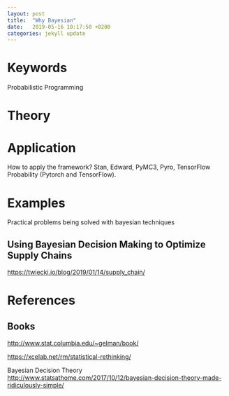 ```yaml
---
layout: post
title:  "Why Bayesian"
date:   2019-05-16 10:17:50 +0200
categories: jekyll update
---
```


# Keywords
Probabilistic Programming

# Theory

# Application
How to apply the framework? Stan, Edward, PyMC3, Pyro, TensorFlow Probability (Pytorch and TensorFlow). 

# Examples 
Practical problems being solved with bayesian techniques

## Using Bayesian Decision Making to Optimize Supply Chains
https://twiecki.io/blog/2019/01/14/supply_chain/

# References

## Books

http://www.stat.columbia.edu/~gelman/book/

https://xcelab.net/rm/statistical-rethinking/

Bayesian Decision Theory
http://www.statsathome.com/2017/10/12/bayesian-decision-theory-made-ridiculously-simple/

